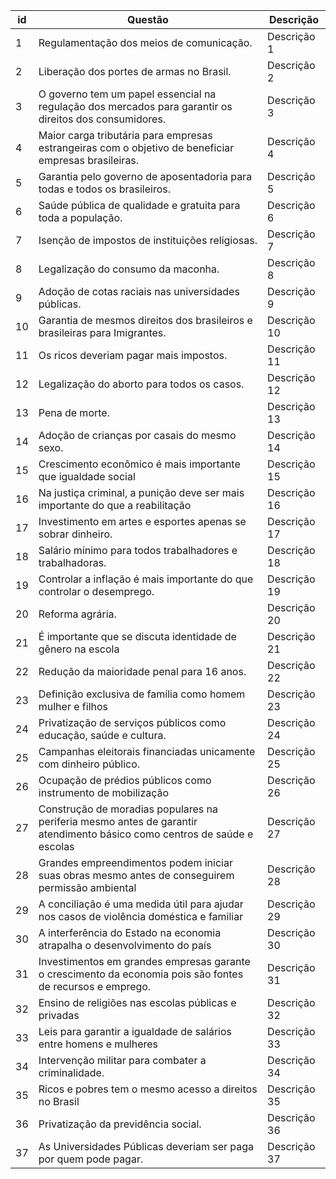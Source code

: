 id | Questão | Descrição
-- | -------- | ---------
1	|	Regulamentação dos meios de comunicação.	|	Descrição 1
2	|	Liberação dos portes de armas no Brasil.	|	Descrição 2
3	|	O governo tem um papel essencial na regulação dos mercados para garantir os direitos dos consumidores. 	|	Descrição 3
4	|	Maior carga tributária para empresas estrangeiras com o objetivo de beneficiar empresas brasileiras. 	|	Descrição 4
5	|	Garantia pelo governo de aposentadoria para todas e todos os brasileiros.	|	Descrição 5
6	|	Saúde pública de qualidade e gratuita para toda a população. 	|	Descrição 6
7	|	Isenção de impostos de instituições religiosas.	|	Descrição 7
8	|	Legalização do consumo da maconha.	|	Descrição 8
9	|	Adoção de cotas raciais nas universidades públicas.	|	Descrição 9
10	|	Garantia de mesmos direitos dos brasileiros e brasileiras para Imigrantes.	|	Descrição 10
11	|	Os ricos deveriam pagar mais impostos. 	|	Descrição 11
12	|	Legalização do aborto para todos os casos. 	|	Descrição 12
13	|	Pena de morte.	|	Descrição 13
14	|	Adoção de crianças por casais do mesmo sexo.	|	Descrição 14
15	|	Crescimento econômico é mais importante que igualdade social	|	Descrição 15
16	|	Na justiça criminal, a punição deve ser mais importante do que a reabilitação	|	Descrição 16
17	|	Investimento em artes e esportes apenas se sobrar dinheiro. 	|	Descrição 17
18	|	Salário mínimo para todos trabalhadores e trabalhadoras.	|	Descrição 18
19	|	Controlar a inflação é mais importante do que controlar o desemprego.	|	Descrição 19
20	|	Reforma agrária.	|	Descrição 20
21	|	É importante que se discuta identidade de gênero na escola	|	Descrição 21
22	|	Redução da maioridade penal para 16 anos.	|	Descrição 22
23	|	Definição exclusiva de família como homem mulher e filhos	|	Descrição 23
24	|	Privatização de serviços públicos como educação, saúde e cultura.	|	Descrição 24
25	|	Campanhas eleitorais financiadas unicamente com dinheiro público. 	|	Descrição 25
26	|	Ocupação de prédios públicos como instrumento de mobilização	|	Descrição 26
27	|	Construção de moradias populares na periferia mesmo antes de garantir atendimento básico como centros de saúde e escolas	|	Descrição 27
28	|	Grandes empreendimentos podem iniciar suas obras mesmo antes de conseguirem permissão ambiental	|	Descrição 28
29	|	A conciliação é uma medida útil para ajudar nos casos de violência doméstica e familiar	|	Descrição 29
30	|	A interferência do Estado na economia atrapalha o desenvolvimento do país	|	Descrição 30
31	|	Investimentos em grandes empresas garante o crescimento da economia pois são fontes de recursos e emprego.	|	Descrição 31
32	|	Ensino de religiões nas escolas públicas e privadas	|	Descrição 32
33	|	Leis para garantir a igualdade de salários entre homens e mulheres	|	Descrição 33
34	|	Intervenção militar para combater a criminalidade.	|	Descrição 34
35	|	Ricos e pobres tem o mesmo acesso a direitos no Brasil	|	Descrição 35
36	|	Privatização da previdência social. 	|	Descrição 36
37	|	As Universidades Públicas deveriam ser paga por quem pode pagar.	|	Descrição 37
